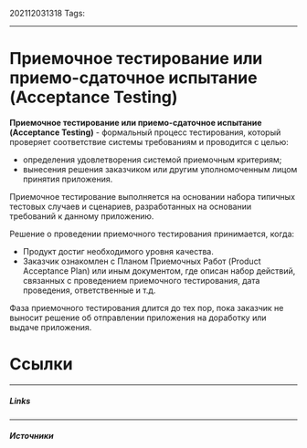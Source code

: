 202112031318
Tags:
___
# Приемочное тестирование или приемо-сдаточное испытание **(Acceptance Testing)**


**Приемочное тестирование или приемо-сдаточное испытание (Acceptance Testing)** - формальный процесс тестирования, который проверяет соответствие системы требованиям и проводится с целью:
-   определения удовлетворения системой приемочным критериям;
-   вынесения решения заказчиком или другим уполномоченным лицом принятия приложения.
    
Приемочное тестирование выполняется на основании набора типичных тестовых случаев и сценариев, разработанных на основании требований к данному приложению.  

Решение о проведении приемочного тестирования принимается, когда:
-   Продукт достиг необходимого уровня качества.
-   Заказчик ознакомлен с Планом Приемочных Работ (Product Acceptance Plan) или иным документом, где описан набор действий, связанных с проведением приемочного тестирования, дата проведения, ответственные и т.д.

Фаза приемочного тестирования длится до тех пор, пока заказчик не выносит решение об отправлении приложения на доработку или выдаче приложения.




# Ссылки
___
##### Links


---
##### Источники
